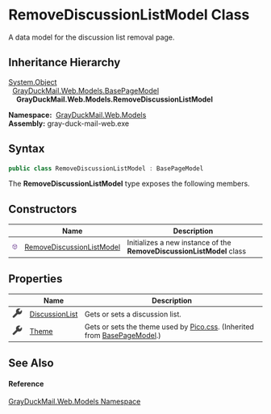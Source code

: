 RemoveDiscussionListModel Class
===============================
A data model for the discussion list removal page.


Inheritance Hierarchy
---------------------
[System.Object][1]  
  [GrayDuckMail.Web.Models.BasePageModel][2]  
    **GrayDuckMail.Web.Models.RemoveDiscussionListModel**  

  **Namespace:**  [GrayDuckMail.Web.Models][3]  
  **Assembly:** gray-duck-mail-web.exe

Syntax
------

```csharp
public class RemoveDiscussionListModel : BasePageModel
```

The **RemoveDiscussionListModel** type exposes the following members.


Constructors
------------

|                  | Name                           | Description                                                           |
| ---------------- | ------------------------------ | --------------------------------------------------------------------- |
| ![Public method] | [RemoveDiscussionListModel][4] | Initializes a new instance of the **RemoveDiscussionListModel** class |


Properties
----------

|                    | Name                | Description                                                                        |
| ------------------ | ------------------- | ---------------------------------------------------------------------------------- |
| ![Public property] | [DiscussionList][5] | Gets or sets a discussion list.                                                    |
| ![Public property] | [Theme][6]          | Gets or sets the theme used by [Pico.css][7]. (Inherited from [BasePageModel][2].) |


See Also
--------

#### Reference
[GrayDuckMail.Web.Models Namespace][3]  

[1]: https://docs.microsoft.com/dotnet/api/system.object
[2]: ../BasePageModel/README.md
[3]: ../README.md
[4]: _ctor.md
[5]: DiscussionList.md
[6]: ../BasePageModel/Theme.md
[7]: https://picocss.com/docs/themes.html
[Public method]: ../../icons/pubmethod.svg "Public method"
[Public property]: ../../icons/pubproperty.svg "Public property"